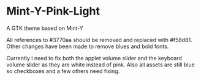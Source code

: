 # Mint-Y-Pink-Light
A GTK theme based on Mint-Y

All references to \#3770aa should be removed and replaced with \#f58d81. Other changes have been made to remove blues and bold fonts.

Currently i need to fix both the applet volume slider and the keyboard volume slider as they are white instead of pink. Also all assets are still blue so checkboxes and a few others need fixing.
